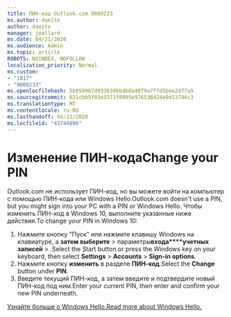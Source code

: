 ```yaml
---
title: ПИН-код Outlook.com 9000233
ms.author: daeite
author: daeite
manager: joallard
ms.date: 04/21/2020
ms.audience: Admin
ms.topic: article
ROBOTS: NOINDEX, NOFOLLOW
localization_priority: Normal
ms.custom:
- "1817"
- "9000233"
ms.openlocfilehash: 5b859967d9336306b4b0a4879a7ffd5bee24f7a5
ms.sourcegitcommit: 631cbb5f03e5371f0995e976536d24e9d13746c3
ms.translationtype: MT
ms.contentlocale: ru-RU
ms.lasthandoff: 04/22/2020
ms.locfileid: "43744896"
---
```

# <a name="change-your-pin"></a><span data-ttu-id="8a3fa-102">Изменение ПИН-кода</span><span class="sxs-lookup"><span data-stu-id="8a3fa-102">Change your PIN</span></span>

<span data-ttu-id="8a3fa-103">Outlook.com не использует ПИН-код, но вы можете войти на компьютер с помощью ПИН-кода или Windows Hello.</span><span class="sxs-lookup"><span data-stu-id="8a3fa-103">Outlook.com doesn't use a PIN, but you might sign into your PC with a PIN or Windows Hello.</span></span> <span data-ttu-id="8a3fa-104">Чтобы изменить ПИН-код в Windows 10, выполните указанные ниже действия.</span><span class="sxs-lookup"><span data-stu-id="8a3fa-104">To change your PIN in Windows 10:</span></span>

1. <span data-ttu-id="8a3fa-105">Нажмите кнопку "Пуск" или нажмите клавишу Windows на клавиатуре, а **затем выберите** > параметры**входа\*\*\*\*учетных записей** > .</span><span class="sxs-lookup"><span data-stu-id="8a3fa-105">Select the Start button or press the Windows key on your keyboard, then select **Settings** > **Accounts** > **Sign-in options**.</span></span>
2. <span data-ttu-id="8a3fa-106">Нажмите кнопку **изменить** в разделе **ПИН-код**.</span><span class="sxs-lookup"><span data-stu-id="8a3fa-106">Select the **Change** button under **PIN**.</span></span>
3. <span data-ttu-id="8a3fa-107">Введите текущий ПИН-код, а затем введите и подтвердите новый ПИН-код под ним.</span><span class="sxs-lookup"><span data-stu-id="8a3fa-107">Enter your current PIN, then enter and confirm your new PIN underneath.</span></span>

[<span data-ttu-id="8a3fa-108">Узнайте больше о Windows Hello.</span><span class="sxs-lookup"><span data-stu-id="8a3fa-108">Read more about Windows Hello.</span></span>](https://support.microsoft.com/help/17215/)